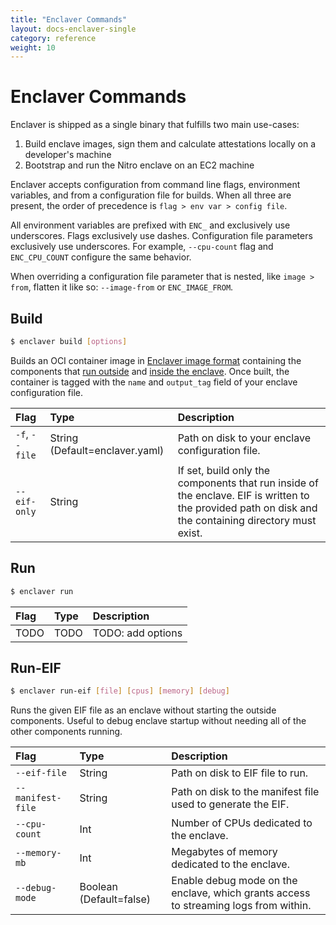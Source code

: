 ```yaml
---
title: "Enclaver Commands"
layout: docs-enclaver-single
category: reference
weight: 10
---
```


# Enclaver Commands

Enclaver is shipped as a single binary that fulfills two main use-cases:

1. Build enclave images, sign them and calculate attestations locally on a developer's machine
1. Bootstrap and run the Nitro enclave on an EC2 machine

Enclaver accepts configuration from command line flags, environment variables, and from a configuration file for builds. When all three are present, the order of precedence is `flag > env var > config file`.

All environment variables are prefixed with `ENC_` and exclusively use underscores. Flags exclusively use dashes. Configuration file parameters exclusively use underscores. For example, `--cpu-count` flag and `ENC_CPU_COUNT` configure the same behavior. 

When overriding a configuration file parameter that is nested, like `image > from`, flatten it like so: `--image-from` or `ENC_IMAGE_FROM`.

## Build

```sh
$ enclaver build [options]
```

Builds an OCI container image in [Enclaver image format][format] containing the components that [run outside][outside] and [inside the enclave][inside]. Once built, the container is tagged with the `name` and `output_tag` field of your enclave configuration file.

| Flag | Type | Description |
|:-----|:-----|:------------|
| `-f`, `--file` | String (Default=enclaver.yaml) | Path on disk to your enclave configuration file. |
| `--eif-only` | String | If set, build only the components that run inside of the enclave. EIF is written to the provided path on disk and the containing directory must exist. |

## Run

```sh
$ enclaver run
```

| Flag | Type | Description |
|:-----|:-----|:------------|
| TODO | TODO | TODO: add options |

## Run-EIF

```sh
$ enclaver run-eif [file] [cpus] [memory] [debug]
```

Runs the given EIF file as an enclave without starting the outside components. Useful to debug enclave startup without needing all of the other components running.

| Flag | Type | Description |
|:-----|:-----|:------------|
| `--eif-file` | String | Path on disk to EIF file to run. |
| `--manifest-file` | String | Path on disk to the manifest file used to generate the EIF. |
| `--cpu-count` | Int | Number of CPUs dedicated to the enclave. |
| `--memory-mb` | Int | Megabytes of memory dedicated to the enclave. |
| `--debug-mode` | Boolean (Default=false) | Enable debug mode on the enclave, which grants access to streaming logs from within. |


[format]: architecture.md#enclaver-image-format
[outside]: architecture.md#components-outside-the-enclave
[inside]: architecture.md#components-inside-the-enclave
